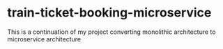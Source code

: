 # train-ticket-booking-microservice
This is a continuation of my project converting monolithic architecture to microservice architecture
